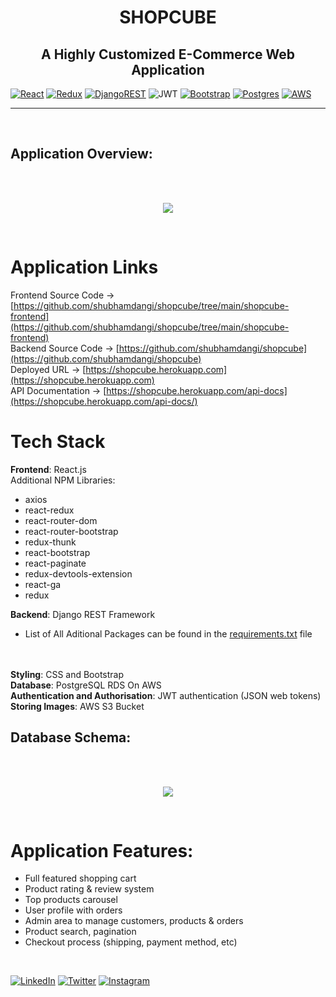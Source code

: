 <h1 align="center">SHOPCUBE </h1>
<h2 align="center">A Highly Customized E-Commerce Web Application</h2>

[![React](https://img.shields.io/badge/React-20232A?style=for-the-badge&logo=react&logoColor=61DAF)](#)
[![Redux](https://img.shields.io/badge/Redux-593D88?style=for-the-badge&logo=redux&logoColor=white)](#) 
[![DjangoREST](https://img.shields.io/badge/DJANGO-REST-ff1709?style=for-the-badge&logo=django&logoColor=white&color=brown&labelColor=grey)](#)
![JWT](https://img.shields.io/badge/JWT-black?style=for-the-badge&logo=JSON%20web%20tokens)
[![Bootstrap](https://img.shields.io/badge/Bootstrap-563D7C?style=for-the-badge&logo=bootstrap&logoColor=white)](#) 
[![Postgres](https://img.shields.io/badge/PostgreSQL-316192?style=for-the-badge&logo=postgresql&logoColor=white)](#) 
[![AWS](https://img.shields.io/badge/Amazon_AWS-232F3E?style=for-the-badge&logo=amazon-aws&logoColor=white)](#) 

<hr/>
<br/>

## Application Overview:

<br/>
<br/>

<p align="center"><img src='https://user-images.githubusercontent.com/51415346/150181671-64d071b3-95e2-489e-9d11-1063d16490a0.png'></img></p>

<br/>

# Application Links

Frontend Source Code -> [https://github.com/shubhamdangi/shopcube/tree/main/shopcube-frontend](https://github.com/shubhamdangi/shopcube/tree/main/shopcube-frontend)
<br>
Backend Source Code -> [https://github.com/shubhamdangi/shopcube](https://github.com/shubhamdangi/shopcube)
<br>
Deployed URL -> [https://shopcube.herokuapp.com](https://shopcube.herokuapp.com)
<br>
API Documentation -> [https://shopcube.herokuapp.com/api-docs](https://shopcube.herokuapp.com/api-docs/)

# Tech Stack

<b>Frontend</b>: React.js
<br>
Additional NPM Libraries:
  - axios
  - react-redux
  - react-router-dom
  - react-router-bootstrap
  - redux-thunk
  - react-bootstrap
  - react-paginate
  - redux-devtools-extension
  - react-ga
  - redux

<b>Backend</b>: Django REST Framework
<br>
 - List of All Aditional Packages can be found in the [requirements.txt](https://github.com/shubhamdangi/shopcube/blob/main/requirements.txt) file
<br>


<br>
<b>Styling</b>: CSS and Bootstrap
<br>
<b>Database</b>: PostgreSQL RDS On AWS
<br>
<b>Authentication and Authorisation</b>: JWT authentication (JSON web tokens)
<br>
<b>Storing Images</b>: AWS S3 Bucket


## Database Schema:

<br/>
<br/>

<p align="center"><img src='https://user-images.githubusercontent.com/51415346/150120040-056aa6d8-b505-4bf0-a6d6-d84c7bc606d0.jpg'></img></p>

<br/>


# Application Features:
  - Full featured shopping cart
  - Product rating & review system
  - Top products carousel
  - User profile with orders
  - Admin area to manage customers, products & orders
  - Product search, pagination
  - Checkout process (shipping, payment method, etc)


<br>

[![LinkedIn](https://img.shields.io/static/v1.svg?label=connect&message=@ishubhamdangi&color=grey&logo=linkedin&style=flat&logoColor=white&colorA=blue)](https://www.linkedin.com/in/ishubhamdangi/) [![Twitter](https://img.shields.io/static/v1.svg?label=connect&message=@ishubhamdangi&color=grey&logo=twitter&style=flat&logoColor=white&colorA=blue)](https://twitter.com/ishubhamdangi) [![Instagram](https://img.shields.io/static/v1.svg?label=follow&message=@ishubhamdangi&color=grey&logo=instagram&style=flat&logoColor=white&colorA=blue)](https://www.instagram.com/ishubhamdangi/) 

